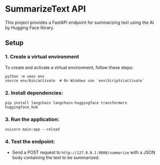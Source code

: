 # SummarizeText API

This project provides a FastAPI endpoint for summarizing text using the AI by Hugging Face library.

## Setup

### 1. Create a virtual environment

To create and activate a virtual environment, follow these steps:

```
python -m venv env
source env/bin/activate  # On Windows use `env\Scripts\activate`
```
### 2. Install dependencies:
```
pip install langchain langchain-huggingface transformers huggingface_hub
```
### 3. Run the application:
```
uvicorn main:app --reload
```
### 4. Test the endpoint:
- Send a POST request to ```http://127.0.0.1:8000/summarize``` with a JSON body containing the text to be summarized.